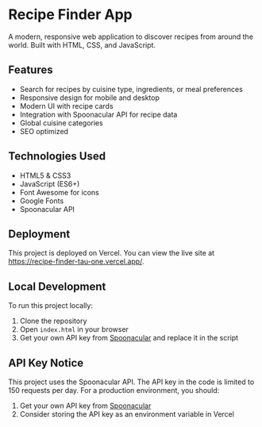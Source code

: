 # Recipe Finder App

A modern, responsive web application to discover recipes from around the world. Built with HTML, CSS, and JavaScript.

## Features

- Search for recipes by cuisine type, ingredients, or meal preferences
- Responsive design for mobile and desktop
- Modern UI with recipe cards
- Integration with Spoonacular API for recipe data
- Global cuisine categories
- SEO optimized

## Technologies Used

- HTML5 & CSS3
- JavaScript (ES6+)
- Font Awesome for icons
- Google Fonts
- Spoonacular API

## Deployment

This project is deployed on Vercel. You can view the live site at https://recipe-finder-tau-one.vercel.app/.

## Local Development

To run this project locally:

1. Clone the repository
2. Open `index.html` in your browser
3. Get your own API key from [Spoonacular](https://spoonacular.com/food-api) and replace it in the script

## API Key Notice

This project uses the Spoonacular API. The API key in the code is limited to 150 requests per day. For a production environment, you should:

1. Get your own API key from [Spoonacular](https://spoonacular.com/food-api)
2. Consider storing the API key as an environment variable in Vercel 
